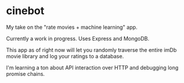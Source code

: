 # cinebot

My take on the "rate movies + machine learning" app.

Currently a work in progress. Uses Express and MongoDB.

This app as of right now will let you randomly traverse the entire imDb movie library and log your ratings to a database. 

I'm learning a ton about API interaction over HTTP and debugging long promise chains.


